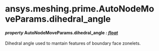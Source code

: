 # ansys.meshing.prime.AutoNodeMoveParams.dihedral_angle

<a id="ansys.meshing.prime.AutoNodeMoveParams.dihedral_angle"></a>

#### *property* AutoNodeMoveParams.dihedral_angle *: [float](https://docs.python.org/3.11/library/functions.html#float)*

Dihedral angle used to mantain features of boundary face zonelets.

<!-- !! processed by numpydoc !! -->
